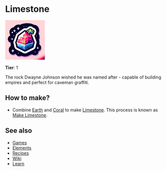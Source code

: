# Limestone

![](../images/item.limestone.png)

**Tier**: 1

The rock Dwayne Johnson wished he was named after - capable of building empires and perfect for caveman graffiti.

## How to make?

* Combine [Earth](/wiki/elements/earth) and [Coral](/wiki/elements/coral) to make [Limestone](/wiki/elements/limestone). This process is known as [Make Limestone](/wiki/recipes/make-limestone).

## See also

* [Games](/wiki/games)
* [Elements](/wiki/elements)
* [Recipes](/wiki/recipes)
* [Wiki](/wiki/index)
* [Learn](/learn/index)